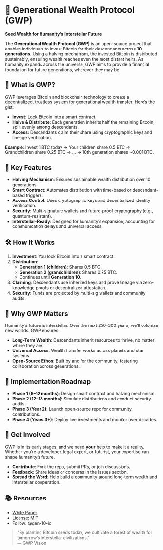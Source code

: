 # 🌌 Generational Wealth Protocol (GWP)  
**Seed Wealth for Humanity's Interstellar Future**

The **Generational Wealth Protocol (GWP)** is an open-source project that enables individuals to invest Bitcoin for their descendants across **10 generations**. Using a halving mechanism, the invested Bitcoin is distributed sustainably, ensuring wealth reaches even the most distant heirs. As humanity expands across the universe, GWP aims to provide a financial foundation for future generations, wherever they may be.

## 🚀 What is GWP?
GWP leverages Bitcoin and blockchain technology to create a decentralized, trustless system for generational wealth transfer. Here’s the gist:
- **Invest**: Lock Bitcoin into a smart contract.
- **Halve & Distribute**: Each generation inherits half the remaining Bitcoin, split evenly among descendants.
- **Access**: Descendants claim their share using cryptographic keys and lineage verification.

**Example**: Invest 1 BTC today → Your children share 0.5 BTC → Grandchildren share 0.25 BTC → ... → 10th generation shares ~0.001 BTC.

## 🔑 Key Features
- **Halving Mechanism**: Ensures sustainable wealth distribution over 10 generations.
- **Smart Contract**: Automates distribution with time-based or descendant-based triggers.
- **Access Control**: Uses cryptographic keys and decentralized identity verification.
- **Security**: Multi-signature wallets and future-proof cryptography (e.g., quantum-resistant).
- **Interstellar-Ready**: Designed for humanity’s expansion, accounting for communication delays and universal access.

## 🛠️ How It Works
1. **Investment**: You lock Bitcoin into a smart contract.
2. **Distribution**: 
   - **Generation 1 (children)**: Shares 0.5 BTC.
   - **Generation 2 (grandchildren)**: Shares 0.25 BTC.
   - Continues until **Generation 10**.
3. **Claiming**: Descendants use inherited keys and prove lineage via zero-knowledge proofs or decentralized attestation.
4. **Security**: Funds are protected by multi-sig wallets and community audits.

## 🌠 Why GWP Matters
Humanity’s future is interstellar. Over the next 250–300 years, we’ll colonize new worlds. GWP ensures:
- **Long-Term Wealth**: Descendants inherit resources to thrive, no matter where they are.
- **Universal Access**: Wealth transfer works across planets and star systems.
- **Open-Source Ethos**: Built by and for the community, fostering collaboration across generations.

## 📜 Implementation Roadmap
- **Phase 1 (6–12 months)**: Design smart contract and halving mechanism.
- **Phase 2 (12–18 months)**: Simulate distributions and conduct security audits.
- **Phase 3 (Year 2)**: Launch open-source repo for community contributions.
- **Phase 4 (Years 3+)**: Deploy live investments and monitor over decades.

## 🤝 Get Involved
GWP is in its early stages, and we need **your** help to make it a reality. Whether you’re a developer, legal expert, or futurist, your expertise can shape humanity’s future.
- **Contribute**: Fork the repo, submit PRs, or join discussions.
- **Feedback**: Share ideas or concerns in the issues section.
- **Spread the Word**: Help build a community around long-term wealth and interstellar cooperation.

## 📚 Resources
- [White Paper](/docs/whitepaper.md) 
- [License: MIT](https://opensource.org/licenses/MIT)
- Follow: [@gen-10-io](https://github.com/gen-10-io)

> "By planting Bitcoin seeds today, we cultivate a forest of wealth for tomorrow’s interstellar civilizations."  
> — GWP Vision
